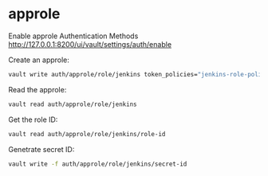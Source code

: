 # approle

Enable approle Authentication Methods \
http://127.0.0.1:8200/ui/vault/settings/auth/enable

Create an approle:
```bash
vault write auth/approle/role/jenkins token_policies="jenkins-role-policy"
```

Read the approle:
```bash
vault read auth/approle/role/jenkins
```

Get the role ID:
```bash
vault read auth/approle/role/jenkins/role-id
```

Genetrate secret ID:
```bash
vault write -f auth/approle/role/jenkins/secret-id
```
